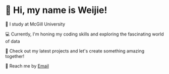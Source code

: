 # 👋 Hi, my name is Weijie!

📕 I study at McGill University

💻 Currently, I'm honing my coding skills and exploring the fascinating world of data

🚀 Check out my latest projects and let's create something amazing together! 

📧 Reach me by [Email](wang.weijie0110@gmail.com)
